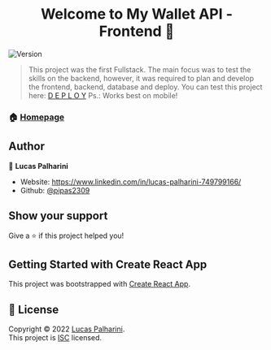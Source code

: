 <h1 align="center">Welcome to My Wallet API - Frontend 👋</h1>
<p>
  <img alt="Version" src="https://img.shields.io/badge/version-1.0.0-blue.svg?cacheSeconds=2592000" />
</p>

> This project was the first Fullstack.
> The main focus was to test the skills on the backend,
> however, it was required to plan and develop the frontend, backend, database and deploy.
> You can test this project here: [D E P L O Y](https://projeto13-mywallet-front-alpha-lac.vercel.app/)
> Ps.: Works best on mobile!

### 🏠 [Homepage](https://github.com/pipas2309/projeto12-batepapo-uol-api#readme)

## Author

👤 **Lucas Palharini**

* Website: https://www.linkedin.com/in/lucas-palharini-749799166/
* Github: [@pipas2309](https://github.com/pipas2309)

## Show your support

Give a ⭐️ if this project helped you!

## Getting Started with Create React App

This project was bootstrapped with [Create React App](https://github.com/facebook/create-react-app).

## 📝 License

Copyright © 2022 [Lucas Palharini](https://github.com/pipas2309).<br />
This project is [ISC](https://github.com/pipas2309/projeto12-batepapo-uol-api/blob/master/LICENSE) licensed.


